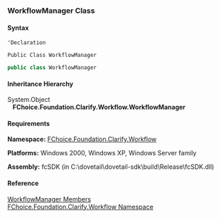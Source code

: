 ﻿### WorkflowManager Class

#### Syntax

```vbnet
'Declaration

Public Class WorkflowManager 
```

```csharp
public class WorkflowManager
```

#### Inheritance Hierarchy

System.Object  
   **FChoice.Foundation.Clarify.Workflow.WorkflowManager**  

#### Requirements

**Namespace:** [FChoice.Foundation.Clarify.Workflow](fcSDK~FChoice.Foundation.Clarify.Workflow_namespace.md)

**Platforms:** Windows 2000, Windows XP, Windows Server family

**Assembly:** fcSDK (in C:\\dovetail\\dovetail-sdk\\build\\Release\\fcSDK.dll)

#### Reference

[WorkflowManager Members](fcSDK~FChoice.Foundation.Clarify.Workflow.WorkflowManager_members.md)  
[FChoice.Foundation.Clarify.Workflow Namespace](fcSDK~FChoice.Foundation.Clarify.Workflow_namespace.md)